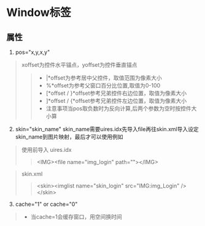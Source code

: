 # Window标签
## 属性
1. pos="x,y,x,y"  
> xoffset为控件水平锚点，yoffset为控件垂直锚点 
>>- |*offset为参考居中父控件，取值范围为像素大小  
>>- %*offset为参考父窗口百分比位置,取值为0-100  
>>- [*offset / }*offset参考兄弟控件右边位置，取值为像素大小  
>>- ]*offset / {*offset参考兄弟控件左边位置，取值为像素大小  
>>- 注意事项当pos取负数时为反向计算,后两个参数为空时按控件大小算
2. skin="skin_name"
skin_name需要uires.idx先导入file再往skin.xml导入设定skin_name到图片映射，最后才可以使用例如  
> 使用前导入 uires.idx
>> \<IMG\>\<file name="img_login" path=""\>\</IMG\>  

> skin.xml
>> \<skin\><imglist name="skin_login" src="IMG:img_Login" /\>\</skin\>
3. cache="1" or cache="0"
>- 当cache=1会缓存窗口，用空间换时间
